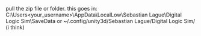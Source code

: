 pull the zip file or folder. this goes in:
C:\Users\<your_username>\AppData\LocalLow\Sebastian Lague\Digital Logic Sim\SaveData
or
~/.config/unity3d/Sebastian Lague/Digital Logic Sim/
(i think)
